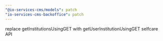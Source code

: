 ```yaml
---
"@io-services-cms/models": patch
"io-services-cms-backoffice": patch
---
```


replace getInstitutionsUsingGET with getUserInstitutionUsingGET selfcare API
